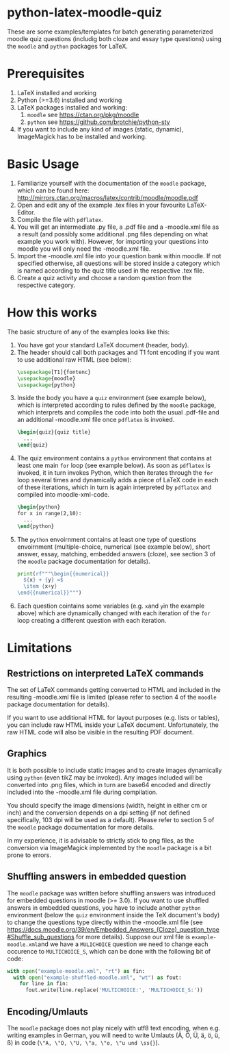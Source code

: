 # python-latex-moodle-quiz
These are some examples/templates for batch generating parameterized moodle quiz questions (includig both cloze and essay type questions) using the `moodle` and `python` packages for LaTeX.

Prerequisites
=============

1. LaTeX installed and working
1. Python (>=3.6) installed and working
1. LaTeX packages installed and working:
   1. `moodle` see https://ctan.org/pkg/moodle
   1. `python` see https://github.com/brotchie/python-sty
1. If you want to include any kind of images (static, dynamic), ImageMagick has to be installed and working.
   
Basic Usage
===========

1. Familiarize yourself with the documentation of the `moodle` package, which can be found here: http://mirrors.ctan.org/macros/latex/contrib/moodle/moodle.pdf
1. Open and edit any of the example .tex files in your favourite LaTeX-Editor.
1. Compile the file with `pdflatex`.
1. You will get an intermediate .py file, a .pdf file and a -moodle.xml file as a result (and possibly some additional .png files depending on what example you work with). However, for importing your questions into moodle you will only need the -moodle.xml file.
1. Import the -moodle.xml file into your question bank within moodle. If not specified otherwise, all questions will be stored inside a category which is named according to the quiz title used in the respective .tex file.
1. Create a quiz activity and choose a random question from the respective category.

How this works
==============

The basic structure of any of the examples looks like this:

1. You have got your standard LaTeX document (header, body).
1. The header should call both packages and T1 font encoding if you want to use additional raw HTML (see below):
    ```latex 
    \usepackage[T1]{fontenc}
    \usepackage{moodle}
    \usepackage{python}
    ```
1. Inside the body you have a `quiz` environment (see example below), which is interpreted according to rules defined by the `moodle` package, which interprets and compiles the code into both the usual .pdf-file and an additional -moodle.xml file once `pdflatex` is invoked.
    ```latex
    \begin{quiz}{quiz title}
      ...
    \end{quiz}
    ```
1. The quiz environment contains a `python` environment that contains at least one main `for` loop (see example below). As soon as `pdflatex` is invoked, it in turn invokes Python, which then iterates through the `for` loop several times and dynamically adds a piece of LaTeX code in each of these iterations, which in turn is again interpreted by `pdflatex` and compiled into moodle-xml-code.
    ```latex
    \begin{python}
    for x in range(2,10):
      ...
    \end{python}
    ```
1. The `python` envoirnment contains at least one type of questions envoirnment (multiple-choice, numerical (see example below), short answer, essay, matching, embedded answers (cloze), see section 3 of the `moodle` package documentation for details). 
    ```python
    print(rf"""\begin{{numerical}}
      ${x} + {y} =$
      \item {x+y} 
    \end{{numerical}}""")
    ```
1. Each question cointains some variables (e.g. `x`and `y`in the example above) which are dynamically changed with each iteration of the `for` loop creating a different question with each iteration.

Limitations
===========

Restrictions on interpreted LaTeX commands
------------------------------------------

The set of LaTeX commands getting converted to HTML and included in the resulting -moodle.xml file is limited (please refer to section 4 of the `moodle` package documentation for details). 

If you want to use additional HTML for layout purposes (e.g. lists or tables), you can include raw HTML inside your LaTeX document. Unfortunately, the raw HTML code will also be visible in the resulting PDF document.

Graphics
--------

It is both possible to include static images and to create images dynamically using `python` (even tikZ may be invoked). Any images included will be converted into .png files, which in turn are base64 encoded and directly included into the -moodle.xml file during compilation. 

You should specify the image dimensions (width, height in either cm or inch) and the conversion depends on a dpi setting (if not defined specifically, 103 dpi will be used as a default). Please refer to section 5 of the `moodle` package documentation for more details. 

In my experience, it is advisable to strictly stick to png files, as the conversion via ImageMagick implemented by the `moodle` package is a bit prone to errors.

Shuffling answers in embedded question
--------------------------------------

The `moodle` package was written before shuffling answers was introduced for embedded questions in moodle (>= 3.0). If you want to use shuffled answers in embedded questions, you have to include another `python` environment (below the `quiz` environment inside the TeX document's body) to change the questions type directly within the -moodle.xml file (see https://docs.moodle.org/39/en/Embedded_Answers_(Cloze)_question_type#Shuffle_sub_questions for more details). Suppose our xml file is `example-moodle.xml`and we have a `MULICHOICE` question we need to change each occurence to `MULTICHOICE_S`, which can be done with the following bit of code:

```python
with open("example-moodle.xml", "rt") as fin:
  with open("example-shuffled-moodle.xml", "wt") as fout:
    for line in fin:
      fout.write(line.replace('MULTICHOICE:', 'MULTICHOICE_S:'))
```

Encoding/Umlauts
----------------

The `moodle` package does not play nicely with utf8 text encoding, when e.g. writing examples in German, you will need to write Umlauts (Ä, Ö, Ü, ä, ö, ü, ß) in code (`\"A, \"O, \"U, \"a, \"o, \"u und \ss{}`).

